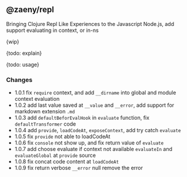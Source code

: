 ## @zaeny/repl

Bringing Clojure Repl Like Experiences to the Javascript Node.js, add support evaluating in context, or in-ns

{wip}

{todo: explain}

{todo: usage}

### Changes
- 1.0.1 fix `require` context, and add `__dirname` into global and module context evaluation
- 1.0.2 add last value saved at `__value` and `__error`, add support for markdown extension `.md`
- 1.0.3 add `defaultBeforEvalHook` in  `evaluate` function,  fix `defaultTransformer` code
- 1.0.4 add `provide`, `loadCodeAt`, `exposeContext`, add try catch `evaluate`
- 1.0.5 fix `provide` not able to loadCodeAt
- 1.0.6 fix `console` not show up, and fix return value of `evaluate`
- 1.0.7 add choose evaluate if context not available `evaluateIn` and `evaluateGlobal` at `provide` source
- 1.0.8 fix concat code content at `loadCodeAt` 
- 1.0.9 fix return verbose `__error` null remove the error
